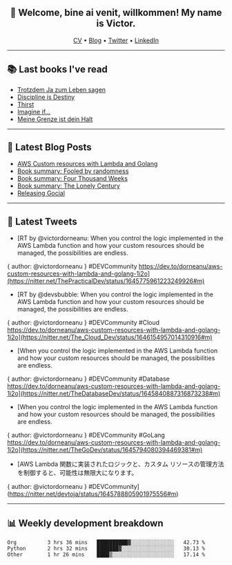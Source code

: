 <h2 align="center">👋 Welcome, bine ai venit, willkommen! My name is Victor. </h2>
<p align="center">
  <a href="https://dornea.nu/cv">CV</a> •
  <a href="https://blog.dornea.nu">Blog</a> •
  <a href="https://twitter.com/victordorneanu">Twitter</a> •
  <a href="https://www.linkedin.com/in/victor-dorneanu/">LinkedIn</a> 
</p>

  <!--
  **dorneanu/dorneanu** is a ✨ _special_ ✨ repository because its `README.md` (this file) appears on your GitHub profile.

  Here are some ideas to get you started:

  - 🔭 I’m currently working on ...
  - 🌱 I’m currently learning ...
  - 👯 I’m looking to collaborate on ...
  - 🤔 I’m looking for help with ...
  - 💬 Ask me about ...
  - 📫 How to reach me: ...
  - 😄 Pronouns: ...
  - ⚡ Fun fact: ...
  -->

---

## 📚 Last books I've read 

<!--START_SECTION:books-->
* [Trotzdem Ja zum Leben sagen](https://brainfck.org/book/trotzdem-ja-zum-leben-sagen/)
* [Discipline is Destiny](https://brainfck.org/book/discipline-is-destiny/)
* [Thirst](https://brainfck.org/book/thirst/)
* [Imagine if…](https://brainfck.org/book/imagine-if/)
* [Meine Grenze ist dein Halt](https://brainfck.org/book/meine-grenze-ist-dein-halt/)
<!--END_SECTION:books-->

---

## 📝 Latest Blog Posts

<!--START_SECTION:blog-->
* [AWS Custom resources with Lambda and Golang](https://blog.dornea.nu/2023/04/06/aws-custom-resources-with-lambda-and-golang/)
* [Book summary: Fooled by randomness](https://blog.dornea.nu/2023/02/04/book-summary-fooled-by-randomness/)
* [Book summary: Four Thousand Weeks](https://blog.dornea.nu/2023/01/27/book-summary-four-thousand-weeks/)
* [Book summary: The Lonely Century](https://blog.dornea.nu/2023/01/21/book-summary-the-lonely-century/)
* [Releasing Gocial](https://blog.dornea.nu/2022/12/15/releasing-gocial/)
<!--END_SECTION:blog-->

---

## 📱 Latest Tweets

<!--START_SECTION:twitter-->
* [RT by @victordorneanu: When you control the logic implemented in the AWS Lambda function and how your custom resources should be managed, the possibilities are endless.

{ author: @victordorneanu } #DEVCommunity
https://dev.to/dorneanu/aws-custom-resources-with-lambda-and-golang-1i2o](https://nitter.net/ThePracticalDev/status/1645775961223249926#m)
* [RT by @devsbubble: When you control the logic implemented in the AWS Lambda function and how your custom resources should be managed, the possibilities are endless.

{ author: @victordorneanu } #DEVCommunity #Cloud
https://dev.to/dorneanu/aws-custom-resources-with-lambda-and-golang-1i2o](https://nitter.net/The_Cloud_Dev/status/1646154957014310916#m)
* [When you control the logic implemented in the AWS Lambda function and how your custom resources should be managed, the possibilities are endless.

{ author: @victordorneanu } #DEVCommunity #Database
https://dev.to/dorneanu/aws-custom-resources-with-lambda-and-golang-1i2o](https://nitter.net/TheDatabaseDev/status/1645840887316873238#m)
* [When you control the logic implemented in the AWS Lambda function and how your custom resources should be managed, the possibilities are endless.

{ author: @victordorneanu } #DEVCommunity #GoLang
https://dev.to/dorneanu/aws-custom-resources-with-lambda-and-golang-1i2o](https://nitter.net/TheGoDev/status/1645794080394469381#m)
* [AWS Lambda 関数に実装されたロジックと、カスタム リソースの管理方法を制御すると、可能性は無限大になります。

{ author: @victordorneanu } #DEVCommunity](https://nitter.net/devtoja/status/1645788805901975556#m)
<!--END_SECTION:twitter-->

---

## 📊 **Weekly development breakdown**

<!--START_SECTION:waka-->

```text
Org          3 hrs 36 mins   ██████████▓░░░░░░░░░░░░░░   42.73 %
Python       2 hrs 32 mins   ███████▓░░░░░░░░░░░░░░░░░   30.13 %
Other        1 hr 26 mins    ████▒░░░░░░░░░░░░░░░░░░░░   17.14 %
```

<!--END_SECTION:waka-->

